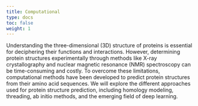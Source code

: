 ```yaml
---
title: Computational
type: docs
toc: false
weight: 1
---
```


Understanding the three-dimensional (3D) structure of proteins is essential for deciphering their functions and interactions.
However, determining protein structures experimentally through methods like X-ray crystallography and nuclear magnetic resonance (NMR) spectroscopy can be time-consuming and costly.
To overcome these limitations, computational methods have been developed to predict protein structures from their amino acid sequences.
We will explore the different approaches used for protein structure prediction, including homology modeling, threading, ab initio methods, and the emerging field of deep learning.

<!-- REFERENCES -->
